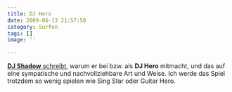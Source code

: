 ```yaml
---
title: DJ Hero
date: 2009-06-13 21:57:58
category: Surfen
tags: []
image: ''

---
```


[**DJ Shadow** schreibt](http://www.djshadow.com/news/article/137), warum er bei bzw. als **DJ Hero** mitmacht, und das auf eine sympatische und nachvollziehbare Art und Weise. Ich werde das Spiel trotzdem so wenig spielen wie Sing Star oder Guitar Hero.
